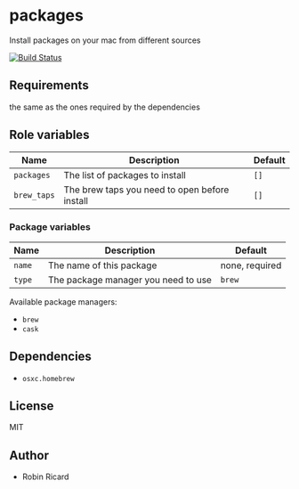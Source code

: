 packages
========

Install packages on your mac from different sources

[![Build Status](https://travis-ci.org/osxc/packages.svg)](https://travis-ci.org/osxc/packages/)

## Requirements

the same as the ones required by the dependencies

## Role variables

| Name                  | Description                                      | Default            |
|-----------------------|--------------------------------------------------|--------------------|
| `packages`            | The list of packages to install                  | `[]`               |
| `brew_taps`           | The brew taps you need to open before install    | `[]`               |

### Package variables

| Name                  | Description                                      | Default            |
|-----------------------|--------------------------------------------------|--------------------|
| `name`                | The name of this package                         | none, required     |
| `type`                | The package manager you need to use              | `brew`             |

Available package managers:

- `brew`
- `cask`

## Dependencies

- `osxc.homebrew`

## License

MIT

## Author

- Robin Ricard

